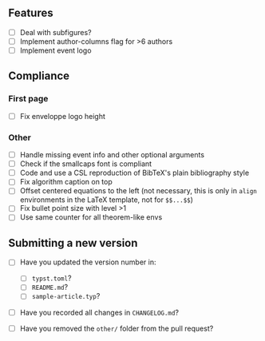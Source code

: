 
## Features

- [ ] Deal with subfigures?
- [ ] Implement author-columns flag for >6 authors
- [ ] Implement event logo

## Compliance

### First page

- [ ] Fix enveloppe logo height

### Other

- [ ] Handle missing event info and other optional arguments
- [ ] Check if the smallcaps font is compliant
- [ ] Code and use a CSL reproduction of BibTeX's plain bibliography style
- [ ] Fix algorithm caption on top
- [ ] Offset centered equations to the left (not necessary, this is only in `align` environments in the LaTeX template, not for `$$...$$`)
- [ ] Fix bullet point size with level >1
- [ ] Use same counter for all theorem-like envs

## Submitting a new version

- [ ] Have you updated the version number in:
    - [ ] `typst.toml`?
    - [ ] `README.md`?
    - [ ] `sample-article.typ`?
- [ ] Have you recorded all changes in `CHANGELOG.md`?
- [ ] Have you removed the `other/` folder from the pull request?


